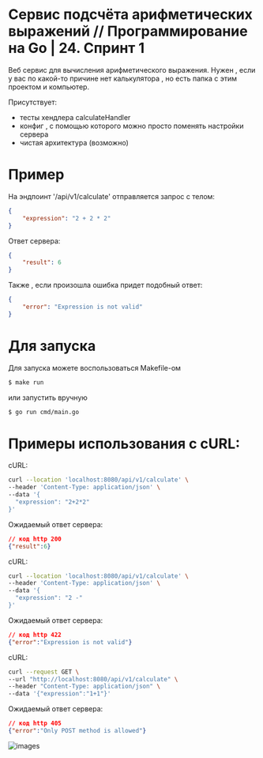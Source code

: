 # Сервис подсчёта арифметических выражений // Программирование на Go | 24. Спринт 1
Веб сервис для вычисления арифметического выражения. Нужен , если у вас по какой-то причине нет калькулятора , но есть папка с этим проектом и компьютер. 

Присутствует:
- тесты хендлера calculateHandler
- конфиг , с помощью которого можно просто поменять настройки сервера
- чистая архитектура (возможно)
   
# Пример
На эндпоинт '/api/v1/calculate' отправляется запрос с телом:
```json
{
    "expression": "2 + 2 * 2"
}
```
Ответ сервера:
```json
{
    "result": 6
}
```
Также , если произошла ошибка придет подобный ответ:
```json
{
    "error": "Expression is not valid"
}
```

# Для запуска
Для запуска можете воспользоваться Makefile-ом
```bash
$ make run
```
или запустить вручную
```bash
$ go run cmd/main.go
```

# Примеры использования с cURL:
cURL:
```bash
curl --location 'localhost:8080/api/v1/calculate' \
--header 'Content-Type: application/json' \
--data '{
  "expression": "2+2*2"
}'
```
Ожидаемый ответ сервера:
```json
// код http 200
{"result":6}
```

cURL:
```bash
curl --location 'localhost:8080/api/v1/calculate' \
--header 'Content-Type: application/json' \
--data '{
  "expression": "2 -"
}'
```
Ожидаемый ответ сервера:
```json
// код http 422
{"error":"Expression is not valid"}
```

cURL:
```bash
curl --request GET \
--url "http://localhost:8080/api/v1/calculate" \
--header "Content-Type: application/json" \
--data '{"expression":"1+1"}'
```
Ожидаемый ответ сервера:
```json
// код http 405
{"error":"Only POST method is allowed"}
```





![images](https://github.com/user-attachments/assets/09b0393e-ed77-4a61-8ea4-8b057ffb07c1)
